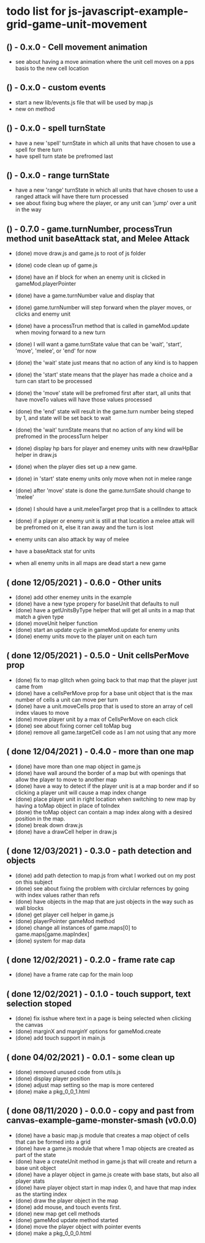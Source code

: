 # todo list for js-javascript-example-grid-game-unit-movement

## () - 0.x.0 - Cell movement animation
* see about having a move animation where the unit cell moves on a pps basis to the new cell location

## () - 0.x.0 - custom events
* start a new lib/events.js file that will be used by map.js
* new on method

## () - 0.x.0 - spell turnState
* have a new 'spell' turnState in which all units that have chosen to use a spell for there turn
* have spell turn state be prefromed last

## () - 0.x.0 - range turnState
* have a new 'range' turnState in which all units that have chosen to use a ranged attack will have there turn processed
* see about fixing bug where the player, or any unit can 'jump' over a unit in the way

## () - 0.7.0 - game.turnNumber, processTrun method unit baseAttack stat, and Melee Attack
* (done) move draw.js and game.js to root of js folder
* (done) code clean up of game.js
* (done) have an if block for when an enemy unit is clicked in gameMod.playerPointer 
* (done) have a game.turnNumber value and display that
* (done) game.turnNumber will step forward when the player moves, or clicks and enemy unit
* (done) have a processTrun method that is called in gameMod.update when moving forward to a new turn
* (done) I will want a game.turnState value that can be 'wait', 'start', 'move', 'melee', or 'end' for now
* (done) the 'wait' state just means that no action of any kind is to happen
* (done) the 'start' state means that the player has made a choice and a turn can start to be processed
* (done) the 'move' state will be prefromed first after start, all units that have moveTo values will have those values processed
* (done) the 'end' state will result in the game.turn number being steped by 1, and state will be set back to wait
* (done) the 'wait' turnState means that no action of any kind will be prefromed in the processTurn helper
* (done) display hp bars for player and enemey units with new drawHpBar helper in draw.js
* (done) when the player dies set up a new game.
* (done) in 'start' state enemy units only move when not in melee range
* (done) after 'move' state is done the game.turnSate should change to 'melee'
* (done) I should have a unit.meleeTarget prop that is a cellIndex to attack
* (done) if a player or enemy unit is still at that location a melee attak will be prefromed on it, else it ran away and the turn is lost

* enemy units can also attack by way of melee
* have a baseAttack stat for units
* when all enemy units in all maps are dead start a new game

## ( done 12/05/2021 ) - 0.6.0 - Other units
* (done) add other enemey units in the example
* (done) have a new type propery for baseUnit that defaults to null
* (done) have a getUnitsByType helper that will get all units in a map that match a given type
* (done) moveUnit helper function
* (done) start an update cycle in gameMod.update for enemy units
* (done) enemy units move to the player unit on each turn

## ( done 12/05/2021 ) - 0.5.0 - Unit cellsPerMove prop
* (done) fix to map glitch when going back to that map that the player just came from
* (done) have a cellsPerMove prop for a base unit object that is the max number of cells a unit can move per turn
* (done) have a unit.moveCells prop that is used to store an array of cell index vlaues to move
* (done) move player unit by a max of CellsPerMove on each click
* (done) see about fixing corner cell toMap bug
* (done) remove all game.targetCell code as I am not using that any more

## ( done 12/04/2021 ) - 0.4.0 - more than one map
* (done) have more than one map object in game.js
* (done) have wall around the border of a map but with openings that allow the player to move to another map
* (done) have a way to detect if the player unit is at a map border and if so clicking a player unit will cause a map index change
* (done) place player unit in right location when switching to new map by having a toMap object in place of toIndex
* (done) the toMap object can contain a map index along with a desired position in the map.
* (done) break down draw.js
* (done) have a drawCell helper in draw.js

## ( done 12/03/2021 ) - 0.3.0 - path detection and objects
* (done) add path detection to map.js from what I worked out on my post on this subject
* (done) see about fixing the problem with circlular refernces by going with index values rather than refs
* (done) have objects in the map that are just objects in the way such as wall blocks
* (done) get player cell helper in game.js
* (done) playerPointer gameMod method
* (done) change all instances of game.maps\[0\] to game.maps\[game.mapIndex\]
* (done) system for map data

## ( done 12/02/2021 ) - 0.2.0 - frame rate cap
* (done) have a frame rate cap for the main loop

## ( done 12/02/2021 ) - 0.1.0 - touch support, text selection stoped
* (done) fix isshue where text in a page is being selected when clicking the canvas
* (done) marginX and marginY options for gameMod.create
* (done) add touch support in main.js

## ( done 04/02/2021 ) - 0.0.1 - some clean up
* (done) removed unused code from utils.js
* (done) display player position
* (done) adjust map setting so the map is more centered
* (done) make a pkg_0_0_1.html

## ( done 08/11/2020 ) - 0.0.0 - copy and past from canvas-example-game-monster-smash (v0.0.0)
* (done) have a basic map.js module that creates a map object of cells that can be formed into a grid
* (done) have a game.js module that where 1 map objects are created as part of the state
* (done) have a createUnit method in game.js that will create and return a base unit object
* (done) have a player object in game.js create with base stats, but also all player stats
* (done) have player object start in map index 0, and have that map index as the starting index
* (done) draw the player object in the map
* (done) add mouse, and touch events first.
* (done) new map get cell methods
* (done) gameMod update method started
* (done) move the player object with pointer events
* (done) make a pkg_0_0_0.html
